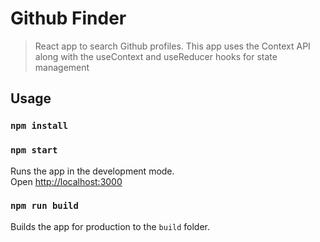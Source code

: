# Github Finder

> React app to search Github profiles. This app uses the Context API along with the useContext and useReducer hooks for state management 

## Usage

### `npm install`

### `npm start`

Runs the app in the development mode.<br>
Open [http://localhost:3000](http://loc`alhost:3000)

### `npm run build`

Builds the app for production to the `build` folder.<br>
